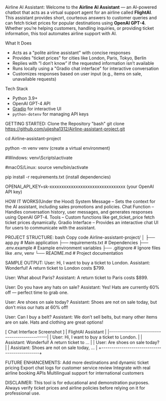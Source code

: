 Airline AI Assistant:
Welcome to the **Airline AI Assistant** — an AI-powered chatbot that acts as a virtual support agent for an airline called **FlightAI**.  
This assistant provides short, courteous answers to customer queries and can fetch ticket prices for popular destinations using **OpenAI GPT-4**.
Whether you’re helping customers, handling inquiries, or providing ticket information, this tool automates airline support with AI.

What It Does
- Acts as a "polite airline assistant" with concise responses  
- Provides "ticket prices" for cities like London, Paris, Tokyo, Berlin  
- Replies with “I don’t know” if the requested information isn’t available  
- Runs locally using a "Gradio chat interface" for interactive conversation  
- Customizes responses based on user input (e.g., items on sale, unavailable requests)
  

Tech Stack
- Python 3.9+ 
- OpenAI GPT-4 API  
- [Gradio](https://www.gradio.app/) for interactive UI  
- `python-dotenv` for managing API keys  

GETTING STARTED:
Clone the Repository
"bash"
git clone https://github.com/ujjesha1312/Airline-assistant-project.git

cd Airline-assistant-project

python -m venv venv (create a virtual environment)

#Windows:
venv\Scripts\activate

#macOS/Linux:
source venv/bin/activate

pip install -r requirements.txt (install dependencies)

OPENAI_API_KEY=sk-xxxxxxxxxxxxxxxxxxxxxxxxxxxxxxxx (your OpenAI API key)


HOW IT WORKS(Under the Hood)
System Message – Sets the context for the AI assistant, including sales promotions and policies.
Chat Function – Handles conversation history, user messages, and generates responses using OpenAI GPT-4.
Tools – Custom functions like get_ticket_price fetch ticket prices dynamically.
Gradio Interface – Provides an interactive chat UI for users to communicate with the assistant.


PROJECT STRUCTURE:
bash
Copy code
Airline-assistant-project/
│
├── app.py             # Main application
├── requirements.txt   # Dependencies
├── .env.example       # Example environment variables
├── .gitignore         # Ignore files like .env, venv
└── README.md          # Project documentation


SAMPLE OUTPUT:
User: Hi, I want to buy a ticket to London.
Assistant: Wonderful! A return ticket to London costs $799.

User: What about Paris?
Assistant: A return ticket to Paris costs $899.

User: Do you have any hats on sale?
Assistant: Yes! Hats are currently 60% off — perfect time to grab one.

User: Are shoes on sale today?
Assistant: Shoes are not on sale today, but don’t miss our hats at 60% off!

User: Can I buy a belt?
Assistant: We don’t sell belts, but many other items are on sale. Hats and clothing are great options!

[ Chat Interface Screenshot ]
| FlightAI Assistant                             |
|-----------------------------------------------|
| User: Hi, I want to buy a ticket to London.  |
| Assistant: Wonderful! A return ticket to ... |
| User: Are shoes on sale today?               |
| Assistant: Shoes are not on sale today, ...  |
+-----------------------------------------------+


FUTURE ENHANCEMENTS:
Add more destinations and dynamic ticket pricing
Export chat logs for customer service review
Integrate with real airline booking APIs
Multilingual support for international customers


DISCLAIMER:
This tool is for educational and demonstration purposes.
Always verify ticket prices and airline policies before relying on it for professional use.
